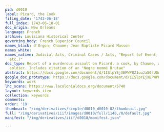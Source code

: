 ```yaml
---
pid: d0010
label: Picard, the Cook
filing_date: '1743-06-18'
full_index: 1743-06-18-01
doc_origin: New Orleans
language: French
archive: Louisiana Historical Center
governing_body: French Superior Council
names_black: d'Orgon; Chaume; Jean Baptiste Picard Masson
names_white:
names_native: Judicial Acts, Criminal Cases / Acts, "Report (of Event, Action, Crime,
  etc.)"
doc_type: Report of a murderous assault on Picard, a cook, by Chaume, a white creole
  soldier. Includes citation of an "Negre nommé Brutae"
abstract: https://docs.google.com/document/d/1ISlpYEjXEPWP8Z1uuJaS0sUQwQrsy0eQHyYfa4VhAGE/edit?usp=sharing
google_doc_prototype: https://docs.google.com/document/d/1ISlpYEjXEPWP8Z1uuJaS0sUQwQrsy0eQHyYfa4VhAGE/edit?usp=sharing
keywords: work
lhc_scans: https://www.lacolonialdocs.org/document/5740
layout: keywords_item
collection: keywords
comments:
order: '10'
thumbnail: "/img/derivatives/simple/d0010_d0010-02/thumbnail.jpg"
full: "/img/derivatives/iiif/images/d0010/full/1140,/0/default.jpg"
manifest: "/img/derivatives/iiif/d0010/manifest.json"

---
```

